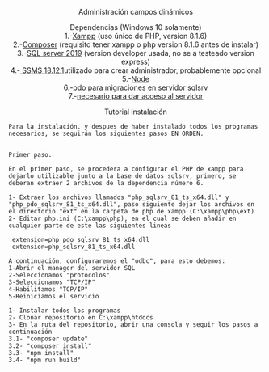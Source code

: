 <p align="center"><a>Administración campos dinámicos</a></p>

<p align="center">
    <a>Dependencias (Windows 10 solamente)</a><br>
1.-<a href="https://www.apachefriends.org/download.html">Xampp</a> (uso único de PHP, version 8.1.6)<br>
2.-<a href="https://getcomposer.org/download/">Composer</a> (requisito tener xampp o php version 8.1.6 antes de instalar)<br>
3.-<a href="https://www.microsoft.com/en-us/sql-server/sql-server-downloads">SQL server 2019</a> (version developer usada, no se a testeado version express)<br>
4.-<a href="https://learn.microsoft.com/en-us/sql/ssms/download-sql-server-management-studio-ssms?view=sql-server-ver16"> SSMS 18.12.1</a>utilizado para crear administrador, probablemente opcional<br>
5.-<a href="https://nodejs.org/en/download/">Node</a><br>
6.-<a href="https://learn.microsoft.com/en-us/sql/connect/php/download-drivers-php-sql-server?view=sql-server-2017">pdo para migraciones en servidor sqlsrv</a><br>
7.-<a href="https://learn.microsoft.com/en-us/sql/connect/odbc/download-odbc-driver-for-sql-server?view=sql-server-ver16">necesario para dar acceso al servidor</a><br>
</p>

<p align="center">
    <a>Tutorial instalación</a><br>
    
    
    
    
    Para la instalación, y despues de haber instalado todos los programas necesarios, se seguirán los siguientes pasos EN ORDEN.
    
    
    Primer paso.
    
    En el primer paso, se procedera a configurar el PHP de xampp para dejarlo utilizable junto a la base de datos sqlsrv, primero, se deberan extraer 2 archivos de la dependencia número 6.
    
    1- Extraer los archivos llamados "php_sqlsrv_81_ts_x64.dll" y "php_pdo_sqlsrv_81_ts_x64.dll", paso siguiente dejar los archivos en el directorio "ext" en la carpeta de php de xampp (C:\xampp\php\ext)
    2- Editar php.ini (C:\xampp\php), en el cual se deben añadir en cualquier parte de este las siguientes lineas

     extension=php_pdo_sqlsrv_81_ts_x64.dll
     extension=php_sqlsrv_81_ts_x64.dll
    
    A continuación, configuraremos el "odbc", para esto debemos:
    1-Abrir el manager del servidor SQL
    2-Seleccionamos "protocolos"
    3-Seleccionamos "TCP/IP"
    4-Habilitamos "TCP/IP"
    5-Reiniciamos el servicio
    
    1- Instalar todos los programas
    2- Clonar repositorio en C:\xampp\htdocs
    3- En la ruta del repositorio, abrir una consola y seguir los pasos a continuación
    3.1- "composer update"
    3.2- "composer install"
    3.3- "npm install"
    3.4- "npm run build"
    
    
